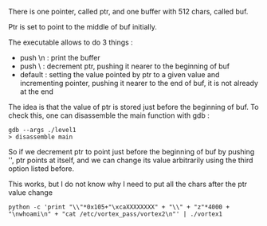 There is one pointer, called ptr, and one buffer with 512 chars, called buf.

Ptr is set to point to the middle of buf initially.

The executable allows to do 3 things : 

- push \n : print the buffer
- push \  : decrement ptr, pushing it nearer to the beginning of buf
- default : setting the value pointed by ptr to a given value and incrementing pointer, pushing it nearer to the end of buf, it is not already at the end

The idea is that the value of ptr is stored just before the beginning of buf.
To check this, one can disassemble the main function with gdb :
``` 
gdb --args ./level1
> disassemble main
```

So if we decrement ptr to point just before the beginning of buf by pushing '\', ptr points at itself, and we can change its value arbitrarily using the third option listed before.
 
This works, but I do not know why I need to put all the chars after the ptr value change
```
python -c 'print "\\"*0x105+"\xcaXXXXXXXX" + "\\" + "z"*4000 + "\nwhoami\n" + "cat /etc/vortex_pass/vortex2\n"' | ./vortex1 
```
